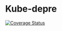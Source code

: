 # Kube-depre

[![Coverage Status](https://coveralls.io/repos/github/maheshrayas/kube-depre/badge.svg?branch=main)](https://coveralls.io/github/maheshrayas/kube-depre?branch=main)